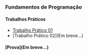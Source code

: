   

### Fundamentos de Programação

#### Trabalhos Práticos
 - [Trabalho Prático 01](https://github.com/gleisonbt/Material_Desenv_Sistemas_Proz/tree/main/Banco_De_Dados/TP01)
 - [Trabalho Prático 02](Em breve...) 

  
#### [Prova](Em breve...)
